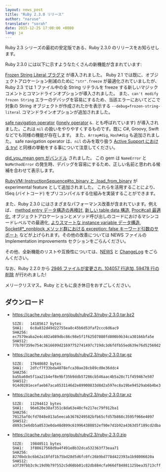 ```yaml
---
layout: news_post
title: "Ruby 2.3.0 リリース"
author: "naruse"
translator: "sorah"
date: 2015-12-25 17:00:00 +0000
lang: ja
---
```


Ruby 2.3 シリーズの最初の安定版である、Ruby 2.3.0 のリリースをお知らせします。

Ruby 2.3.0 には以下に示すようなたくさんの新機能が含まれています:

[Frozen String Literal プラグマ](https://bugs.ruby-lang.org/issues/11473) が導入されました。
Ruby 2.1 では既に、オブジェクトアロケーション削減のために `"str".freeze` が最適化されていましたが、Ruby 2.3 では 1 ファイル中の全 String リテラルを freeze する新しいマジックコメントとコマンドラインオプションが導入されました。
また、`can't modify frozen String` エラーのデバッグを容易にするため、当該エラーにおいてどこで対象の String オブジェクトが作成されたかを表示する `--debug=frozen-string-literal` コマンドラインオプションが追加されました。

[safe navigation operator](https://bugs.ruby-lang.org/issues/11537) ([lonely operator](https://instagram.com/p/-M9l6mRPLR/) `&.` とも呼ばれています) が導入されました。これは `nil` の扱いをやりやすくするものです。既に C#, Groovy, Swift などでも同様の機能が存在します。
また、`Array#dig`, `Hash#dig` も追加されました。
safe navigation operator は、`nil` のみを取り扱う [Active Support における try!](http://api.rubyonrails.org/v4.2.5/classes/Object.html#method-i-try-21) と同様の挙動をする事について注意してください。

[did_you_mean gem がバンドル](https://bugs.ruby-lang.org/issues/11252) されました。
この gem は `NameError` と `NoMethodError` の発生時、デバッグを容易にするため、正しい名前と思われる候補を合わせて表示します。

[RubyVM::InstructionSequence#to_binary と .load_from_binary](https://bugs.ruby-lang.org/issues/11788) が experimental feature として追加されました。
これらを活用することにより、ISeq (バイトコード) をプリコンパイルする仕組みを実装することができます。

また、Ruby 2.3.0 にはさまざまなパフォーマンス改善が含まれています。例えば、
[method entry データ構造の再検討](https://bugs.ruby-lang.org/issues/11278),
[新しい table data 構造](https://bugs.ruby-lang.org/issues/11420),
[Proc#call 最適化](https://bugs.ruby-lang.org/issues/11569),
オブジェクトアロケーションとメソッド呼び出しのコードにおけるマシンコードレベルでの最適化,
[よりスマートな instance variable データ構造](https://bugs.ruby-lang.org/issues/11170),
[Socket#*_nonblock メソッド群における exception: false キーワード引数のサポート](https://bugs.ruby-lang.org/issues/11229)
などが上げられます。その他の改善については NEWS ファイルの Implementation improvements セクションをごらんください。

その他、全新機能のリストや互換性については、[NEWS](https://github.com/ruby/ruby/blob/v2_3_0/NEWS) と [ChangeLog](https://github.com/ruby/ruby/blob/v2_3_0/ChangeLog) をごらんください。

なお、Ruby 2.2.0 から [2946 ファイルが変更され, 104057 行追加, 59478 行の削除](https://github.com/ruby/ruby/compare/v2_2_0...v2_3_0) が行われました!

メリークリスマス。Ruby とともに良き休日をおすごしください。

## ダウンロード

* <https://cache.ruby-lang.org/pub/ruby/2.3/ruby-2.3.0.tar.bz2>

      SIZE:   14185617 bytes
      SHA1:   6c8a832d49d22755ea8c45b6d53faf2ccc6d6ac9
      SHA256: ec7579eaba2e4c402a089dbc86c98e5f1f62507880fd800b9b34ca30166bfa5e
      SHA512: 77b707359e754c3616699d21697752741497c719dc3d6fdfb55ed639e76d52560d293ae54cbe5c63be78dc73fbe60f1b8615d704d017bdfe1994aa9747d26a6c

* <https://cache.ruby-lang.org/pub/ruby/2.3/ruby-2.3.0.tar.gz>

      SIZE:   17648682 bytes
      SHA1:   2dfcf7f33bda4078efca30ae28cb89cd0e36ddc4
      SHA256: ba5ba60e5f1aa21b4ef8e9bf35b9ddb57286cb546aac4b5a28c71f459467e507
      SHA512: 914d0201ecefaeb67aca0531146d2e89900833d8d2a597ec8a19be94529ab6b4be367f9b0cee2868b407288896cc14b64d96150223cac0aef8aafc46fc3dd7cc

* <https://cache.ruby-lang.org/pub/ruby/2.3/ruby-2.3.0.tar.xz>

      SIZE:   11294412 bytes
      SHA1:   96e620e38af351c8da63e40cfe217ec79f912ba1
      SHA256: 70125af0cfd7048e813a5eecab3676249582bfb65cfd57b868c3595f966e4097
      SHA512: d893c5e6db5a0533e0da48d899c619964388852ef90e7d1b92a4363d5f189cd2dba32a009581f62b9f42a8e6027975fc3c18b64faf356f5e3ac43a8d69ec5327

* <https://cache.ruby-lang.org/pub/ruby/2.3/ruby-2.3.0.zip>

      SIZE:   19840511 bytes
      SHA1:   3f88617568d9a4f491e8b32dca532363f73eaa71
      SHA256: 8270bdcbc6b62a18fdf1b75bd28d5d6fc0fc26b9bd778d422393a1b98006020a
      SHA512: a3f397bb3c9c19d9b797552c5d60bb01c82db884cfa966df84881125bea35713cffd99f88fb86b271bae72d9cfb09ad9b33838cffcf6365c091459479914fdef

